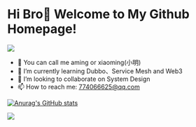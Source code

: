 # Hi Bro🎉 Welcome to My Github Homepage!

<!--
**aamingaa/aamingaa** is a ✨ _special_ ✨ repository because its `README.md` (this file) appears on your GitHub profile.

Here are some ideas to get you started:

- 🔭 I’m currently working on ...
- 🌱 I’m currently learning ...
- 👯 I’m looking to collaborate on ...
- 🤔 I’m looking for help with ...
- 💬 Ask me about ...
- 📫 How to reach me: ...
- 😄 Pronouns: ...
- ⚡ Fun fact: ...
-->

<img src="https://readme-typing-svg.herokuapp.com/?lines=Welcome,%20My%20Friend!&font=Roboto" />

- 🔭 You can call me aming or xiaoming(小明)
- 🌱 I’m currently learning Dubbo、Service Mesh and Web3
- 👯 I’m looking to collaborate on System Design
- 📫 How to reach me: 774066625@qq.com

<!-- ![Top Langs](https://github-readme-stats.vercel.app/api/top-langs/?username=aamingaa&layout=compact&theme=dark)
 -->
<!-- ![Github Stats](https://github-readme-stats.vercel.app/api?username=aamingaa&show_icons=true&count_private=true&layout=compact)
 -->
 [![Anurag's GitHub stats](https://github-readme-stats.vercel.app/api?username=aamingaa)](https://github.com/anuraghazra/github-readme-stats)

<div> <img src="https://github-readme-streak-stats.herokuapp.com/?user=aamingaa" /> </div>

<!--
[![trophy](https://github-profile-trophy.vercel.app/?username=ryo-ma&theme=onedark)](https://github.com/ryo-ma/github-profile-trophy)
-->

<!--
![](https://activity-graph.herokuapp.com/graph?username=aamingaa&theme=github)
-->
<!--
![](https://stats.justsong.cn/api/csdn?id=aming2&theme=dark)
-->
